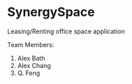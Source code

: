 # SynergySpace

Leasing/Renting office space application

Team Members:

1) Alex Bath
2) Alex Chang
3) Q. Feng

